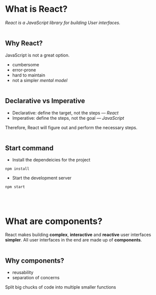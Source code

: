 # What is React?

_React is a JavaScript library for building User interfaces._<br><br>

## Why React?

JavaScript is not a great option.

- cumbersome
- error-prone
- hard to maintain
- not a simpler _mental model_
  <br><br>

## Declarative vs Imperative

- Declarative: define the target, not the steps — _React_
- Imperative: define the steps, not the goal — _JavaScript_<br>

Therefore, React will figure out and perform the necessary steps.<br><br>

## Start command

- Install the dependeicies for the project

```command
npm install
```

- Start the development server

```command
npm start
```

<br><br>

# What are components?

React makes building **complex**, **interactive** and **reactive** user interfaces **simpler**. All user interfaces in the end are made up of **components**.<br><br>

## Why components?

- reusability
- separation of concerns<br>

Split big chucks of code into multiple smaller functions<br><br>
